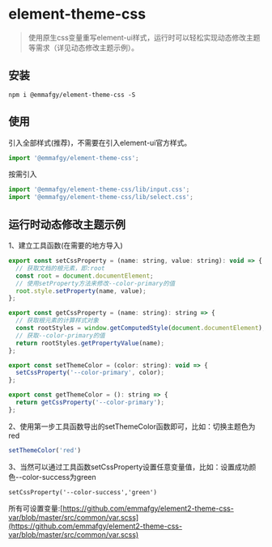 # element-theme-css
> 使用原生css变量重写element-ui样式，运行时可以轻松实现动态修改主题等需求（详见动态修改主题示例）。


## 安装
```shell
npm i @emmafgy/element-theme-css -S
```

## 使用

引入全部样式(推荐)，不需要在引入element-ui官方样式。
```javascript
import '@emmafgy/element-theme-css';
```

按需引入
```javascript
import '@emmafgy/element-theme-css/lib/input.css';
import '@emmafgy/element-theme-css/lib/select.css';

```

## 运行时动态修改主题示例
1、建立工具函数(在需要的地方导入)
```js
export const setCssProperty = (name: string, value: string): void => {
  // 获取文档的根元素，即:root
  const root = document.documentElement;
  // 使用setProperty方法来修改--color-primary的值
  root.style.setProperty(name, value);
};

export const getCssProperty = (name: string): string => {
  // 获取根元素的计算样式对象
  const rootStyles = window.getComputedStyle(document.documentElement);
  // 获取--color-primary的值
  return rootStyles.getPropertyValue(name);
};

export const setThemeColor = (color: string): void => {
  setCssProperty('--color-primary', color);
};

export const getThemeColor = (): string => {
  return getCssProperty('--color-primary');
};

```
2、使用第一步工具函数导出的setThemeColor函数即可，比如：切换主题色为red
```js
setThemeColor('red')
```

3、当然可以通过工具函数setCssProperty设置任意变量值，比如：设置成功颜色--color-success为green
```
setCssProperty('--color-success','green')
```
所有可设置变量:[https://github.com/emmafgy/element2-theme-css-var/blob/master/src/common/var.scss](https://github.com/emmafgy/element2-theme-css-var/blob/master/src/common/var.scss)